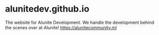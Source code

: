 # alunitedev.github.io
The website for Alunite Development. We handle the development behind the scenes over at Alunite! https://alunitecommunity.ml
